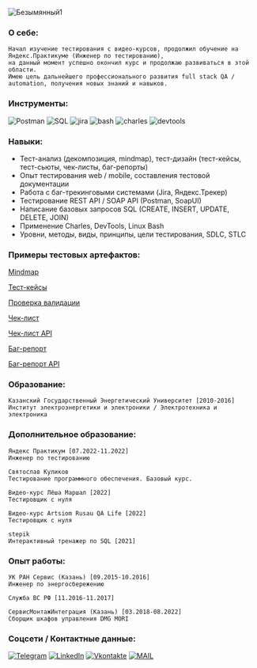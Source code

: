![Безымянный1](https://user-images.githubusercontent.com/116311108/200329265-05543204-401a-4113-ac15-175008ccd7ce.png)
### О себе:
    Начал изучение тестирования с видео-курсов, продолжил обучение на Яндекс.Практикуме (Инженер по тестированию), 
    на данный момент успешно окончил курс и продолжаю развиваться в этой области.
    Имею цель дальнейшего профессионального развития full stack QA / automation, получения новых знаний и навыков.
### Инструменты:
![Postman](https://img.shields.io/badge/-Postman-090909?style=for-the-badge&logo=postman&logoColor=FFB841)
![SQL](https://img.shields.io/badge/-sql-090909?style=for-the-badge&logo=sql&logoColor=ffffff)
![jira](https://img.shields.io/badge/-jira-090909?style=for-the-badge&logo=jirasoftware&logoColor=42aaff) 
![bash](https://img.shields.io/badge/-bash-090909?style=for-the-badge&logo=gnubash&logoColor=808080)
![charles](https://img.shields.io/badge/-charles-090909?style=for-the-badge&logo=charles&logoColor=808080) 
![devtools](https://img.shields.io/badge/-devtools-090909?style=for-the-badge&logo=googlechrome&logoColor=ffffff)

### Навыки:
- Тест-анализ (декомпозиция, mindmap), тест-дизайн (тест-кейсы, тест-сьюты, чек-листы, баг-репорты)
- Опыт тестирования web / mobile, составления тестовой документации
- Работа с баг-трекинговыми системами (Jira, Яндекс.Трекер)
- Тестирование REST API / SOAP API (Postman, SoapUI)
- Написание базовых запросов SQL (CREATE, INSERT, UPDATE, DELETE, JOIN)
- Применение Charles, DevTools, Linux Bash
- Уровни, методы, виды, принципы, цели тестирования, SDLC, STLC

### Примеры тестовых артефактов:   
[Mindmap](https://drive.google.com/file/d/1bmAeOTqzCenFlYLz4TaDezcVjKXPWFD2/view?usp=sharing)

[Тест-кейсы](https://docs.google.com/spreadsheets/d/1-S6PYbcpNF_i1NYyz75UEAUMLUm0W6Uu_WlUCg6xwV8/edit?usp=sharing)

[Проверка валидации](https://docs.google.com/spreadsheets/d/16wXjCsUfuuVWcfPZgtSqG87P51ia7GIRPVGYAEtnJxs/edit?usp=sharing)

[Чек-лист](https://docs.google.com/spreadsheets/d/1sjhK73AWSHzwHUICAEJf4URp1YGydmQ44N0eQ6nl4cQ/edit?usp=sharing)

[Чек-лист API](https://docs.google.com/spreadsheets/d/1KFENqtNwmzMCZKkO1CbTCt4-bH1Mxk7YU_8llv9O1Us/edit?usp=sharing)

[Баг-репорт](https://drive.google.com/file/d/1XuXJSoW9gT0s9Se2_lFP9iYZzXOBZdvN/view?usp=share_link)

[Баг-репорт API](https://drive.google.com/file/d/1QNYr0m9ZS-gS4ILyXJIxhkQ90sfhLbAt/view?usp=share_link)

### Образование:

    Казанский Государственный Энергетический Университет [2010-2016]
    Институт электроэнергетики и электроники / Электротехника и электроника
    
### Дополнительное образование:
    Яндекс Практикум [07.2022-11.2022]
    Инженер по тестированию
    
    Святослав Куликов
    Тестирование программного обеспечения. Базовый курс.
    
    Видео-курс Лёша Маршал [2022]
    Тестировщик с нуля
    
    Видео-курс Artsiom Rusau QA Life [2022]
    Тестировщик с нуля
    
    stepik
    Интерактивный тренажер по SQL [2021]
    
### Опыт работы:   
    УК РАН Сервис (Казань) [09.2015-10.2016]
    Инженер по энергосбережению
    
    Служба ВС РФ [11.2016-11.2017]
    
    СервисМонтажИнтеграция (Казань) [03.2018-08.2022]
    Сборщик шкафов управления DMG MORI 
    

### Соцсети / Контактные данные:
[![Telegram](https://img.shields.io/badge/-Telegram-090909?style=for-the-badge&logo=telegram&logoColor=42aaff)](https://t.me/soulwaxx)
[![LinkedIn](https://img.shields.io/badge/-LinkedIn-090909?style=for-the-badge&logo=linkedin&logoColor=ffffff)](www.linkedin.com/in/daabrosimov)
[![Vkontakte](https://img.shields.io/badge/-Vk-090909?style=for-the-badge&logo=Vk&logoColor=3333ff)](https://vk.com/id104170512)
[![MAIL](https://img.shields.io/badge/-mail-090909?style=for-the-badge&logo=gmail&logoColor=ffffff)](https://mail.yandex.ru/compose?mailto=daxabrosimov@yandex.ru)

